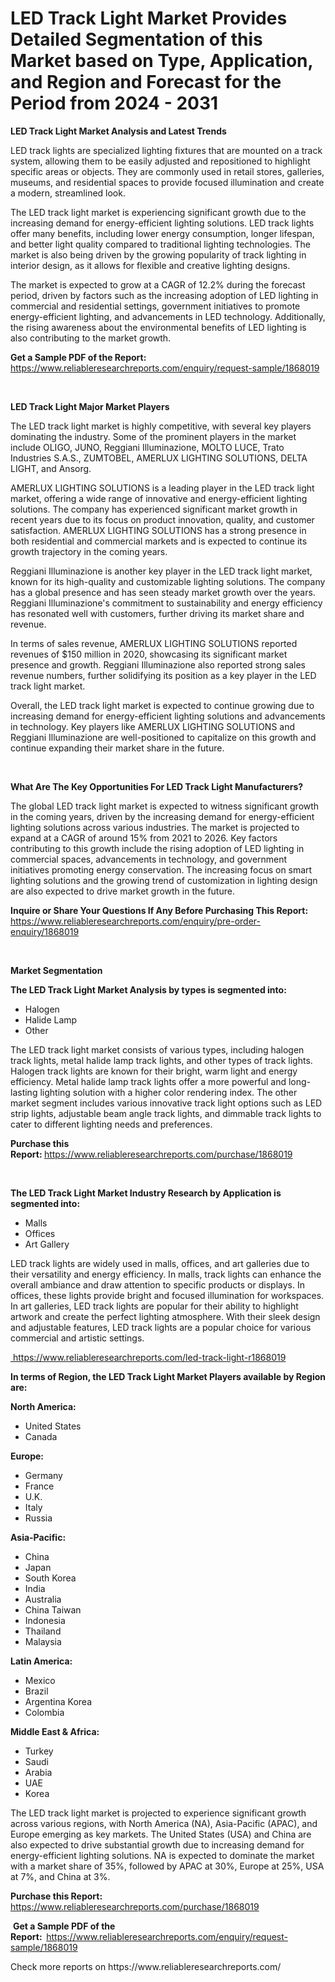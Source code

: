 <p><h1>LED Track Light Market Provides Detailed Segmentation of this Market based on Type, Application, and Region and Forecast for the Period from 2024 - 2031</h1></p><p><strong>LED Track Light Market Analysis and Latest Trends</strong></p>
<p><p>LED track lights are specialized lighting fixtures that are mounted on a track system, allowing them to be easily adjusted and repositioned to highlight specific areas or objects. They are commonly used in retail stores, galleries, museums, and residential spaces to provide focused illumination and create a modern, streamlined look.</p><p>The LED track light market is experiencing significant growth due to the increasing demand for energy-efficient lighting solutions. LED track lights offer many benefits, including lower energy consumption, longer lifespan, and better light quality compared to traditional lighting technologies. The market is also being driven by the growing popularity of track lighting in interior design, as it allows for flexible and creative lighting designs.</p><p>The market is expected to grow at a CAGR of 12.2% during the forecast period, driven by factors such as the increasing adoption of LED lighting in commercial and residential settings, government initiatives to promote energy-efficient lighting, and advancements in LED technology. Additionally, the rising awareness about the environmental benefits of LED lighting is also contributing to the market growth.</p></p>
<p><strong>Get a Sample PDF of the Report:&nbsp;</strong> <a href="https://www.reliableresearchreports.com/enquiry/request-sample/1868019">https://www.reliableresearchreports.com/enquiry/request-sample/1868019</a></p>
<p>&nbsp;</p>
<p><strong>LED Track Light Major Market Players</strong></p>
<p><p>The LED track light market is highly competitive, with several key players dominating the industry. Some of the prominent players in the market include OLIGO, JUNO, Reggiani Illuminazione, MOLTO LUCE, Trato Industries S.A.S., ZUMTOBEL, AMERLUX LIGHTING SOLUTIONS, DELTA LIGHT, and Ansorg.</p><p>AMERLUX LIGHTING SOLUTIONS is a leading player in the LED track light market, offering a wide range of innovative and energy-efficient lighting solutions. The company has experienced significant market growth in recent years due to its focus on product innovation, quality, and customer satisfaction. AMERLUX LIGHTING SOLUTIONS has a strong presence in both residential and commercial markets and is expected to continue its growth trajectory in the coming years.</p><p>Reggiani Illuminazione is another key player in the LED track light market, known for its high-quality and customizable lighting solutions. The company has a global presence and has seen steady market growth over the years. Reggiani Illuminazione's commitment to sustainability and energy efficiency has resonated well with customers, further driving its market share and revenue.</p><p>In terms of sales revenue, AMERLUX LIGHTING SOLUTIONS reported revenues of $150 million in 2020, showcasing its significant market presence and growth. Reggiani Illuminazione also reported strong sales revenue numbers, further solidifying its position as a key player in the LED track light market.</p><p>Overall, the LED track light market is expected to continue growing due to increasing demand for energy-efficient lighting solutions and advancements in technology. Key players like AMERLUX LIGHTING SOLUTIONS and Reggiani Illuminazione are well-positioned to capitalize on this growth and continue expanding their market share in the future.</p></p>
<p>&nbsp;</p>
<p><strong>What Are The Key Opportunities For LED Track Light Manufacturers?</strong></p>
<p><p>The global LED track light market is expected to witness significant growth in the coming years, driven by the increasing demand for energy-efficient lighting solutions across various industries. The market is projected to expand at a CAGR of around 15% from 2021 to 2026. Key factors contributing to this growth include the rising adoption of LED lighting in commercial spaces, advancements in technology, and government initiatives promoting energy conservation. The increasing focus on smart lighting solutions and the growing trend of customization in lighting design are also expected to drive market growth in the future.</p></p>
<p><strong>Inquire or Share Your Questions If Any Before Purchasing This Report:</strong> <a href="https://www.reliableresearchreports.com/enquiry/pre-order-enquiry/1868019">https://www.reliableresearchreports.com/enquiry/pre-order-enquiry/1868019</a></p>
<p>&nbsp;</p>
<p><strong>Market Segmentation</strong></p>
<p><strong>The LED Track Light Market Analysis by types is segmented into:</strong></p>
<p><ul><li>Halogen</li><li>Halide Lamp</li><li>Other</li></ul></p>
<p><p>The LED track light market consists of various types, including halogen track lights, metal halide lamp track lights, and other types of track lights. Halogen track lights are known for their bright, warm light and energy efficiency. Metal halide lamp track lights offer a more powerful and long-lasting lighting solution with a higher color rendering index. The other market segment includes various innovative track light options such as LED strip lights, adjustable beam angle track lights, and dimmable track lights to cater to different lighting needs and preferences.</p></p>
<p><strong>Purchase this Report:&nbsp;</strong><a href="https://www.reliableresearchreports.com/purchase/1868019">https://www.reliableresearchreports.com/purchase/1868019</a></p>
<p>&nbsp;</p>
<p><strong>The LED Track Light Market Industry Research by Application is segmented into:</strong></p>
<p><ul><li>Malls</li><li>Offices</li><li>Art Gallery</li></ul></p>
<p><p>LED track lights are widely used in malls, offices, and art galleries due to their versatility and energy efficiency. In malls, track lights can enhance the overall ambiance and draw attention to specific products or displays. In offices, these lights provide bright and focused illumination for workspaces. In art galleries, LED track lights are popular for their ability to highlight artwork and create the perfect lighting atmosphere. With their sleek design and adjustable features, LED track lights are a popular choice for various commercial and artistic settings.</p></p>
<p><a href="https://www.reliableresearchreports.com/led-track-light-r1868019">&nbsp;https://www.reliableresearchreports.com/led-track-light-r1868019</a></p>
<p><strong>In terms of Region, the LED Track Light Market Players available by Region are:</strong></p>
<p>
    <p> <strong> North America: </strong>
        <ul>
            <li>United States</li>
            <li>Canada</li>
        </ul>
        </p> 
    <p> <strong> Europe: </strong>
        <ul>
            <li>Germany</li>
            <li>France</li>
            <li>U.K.</li>
            <li>Italy</li>
            <li>Russia</li>
        </ul>
        </p> 
    <p> <strong> Asia-Pacific: </strong>
        <ul>
            <li>China</li>
            <li>Japan</li>
            <li>South Korea</li>
            <li>India</li>
            <li>Australia</li>
            <li>China Taiwan</li>
            <li>Indonesia</li>
            <li>Thailand</li>
            <li>Malaysia</li>
        </ul>
        </p> 
    <p> <strong> Latin America: </strong>
        <ul>
            <li>Mexico</li>
            <li>Brazil</li>
            <li>Argentina Korea</li>
            <li>Colombia</li>
        </ul>
        </p> 
    <p> <strong> Middle East & Africa: </strong>
        <ul>
            <li>Turkey</li>
            <li>Saudi</li>
            <li>Arabia</li>
            <li>UAE</li>
            <li>Korea</li>
        </ul>
    </p>
    </p>
<p><p>The LED track light market is projected to experience significant growth across various regions, with North America (NA), Asia-Pacific (APAC), and Europe emerging as key markets. The United States (USA) and China are also expected to drive substantial growth due to increasing demand for energy-efficient lighting solutions. NA is expected to dominate the market with a market share of 35%, followed by APAC at 30%, Europe at 25%, USA at 7%, and China at 3%.</p></p>
<p><strong>Purchase this Report: </strong><a href="https://www.reliableresearchreports.com/purchase/1868019">https://www.reliableresearchreports.com/purchase/1868019</a></p>
<p>&nbsp;<strong>Get a Sample PDF of the Report:&nbsp;&nbsp;</strong><a href="https://www.reliableresearchreports.com/enquiry/request-sample/1868019">https://www.reliableresearchreports.com/enquiry/request-sample/1868019</a></p>
<p><strong></strong></p>
<p>Check more reports on https://www.reliableresearchreports.com/</p>